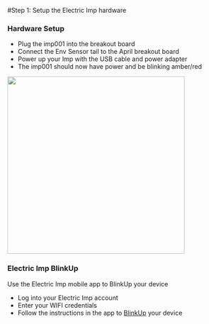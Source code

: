 #Step 1: Setup the Electric Imp hardware

### Hardware Setup
 - Plug the imp001 into the breakout board
 - Connect the Env Sensor tail to the April breakout board
 - Power up your Imp with the USB cable and power adapter
 - The imp001 should now have power and be blinking amber/red

<img src="http://i.imgur.com/erBvo7d.jpg" width="400">

### Electric Imp BlinkUp

Use the Electric Imp mobile app to BlinkUp your device

 - Log into your Electric Imp account
 - Enter your WIFI credentials
 - Follow the instructions in the app to [BlinkUp](https://electricimp.com/platform/blinkup/) your device